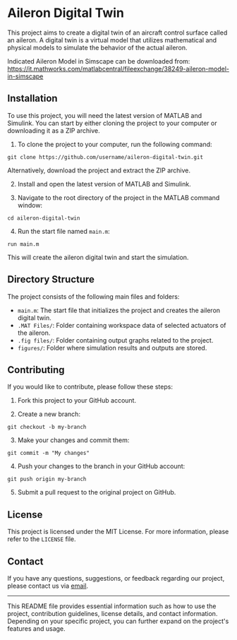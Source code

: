 # Aileron Digital Twin

This project aims to create a digital twin of an aircraft control surface called an aileron. A digital twin is a virtual model that utilizes mathematical and physical models to simulate the behavior of the actual aileron.

Indicated Aileron Model in Simscape can be downloaded from: https://it.mathworks.com/matlabcentral/fileexchange/38249-aileron-model-in-simscape  

## Installation

To use this project, you will need the latest version of MATLAB and Simulink. You can start by either cloning the project to your computer or downloading it as a ZIP archive.

1. To clone the project to your computer, run the following command:

```
git clone https://github.com/username/aileron-digital-twin.git
```

Alternatively, download the project and extract the ZIP archive.

2. Install and open the latest version of MATLAB and Simulink.

3. Navigate to the root directory of the project in the MATLAB command window:

```
cd aileron-digital-twin
```

4. Run the start file named `main.m`:

```
run main.m
```

This will create the aileron digital twin and start the simulation.

## Directory Structure

The project consists of the following main files and folders:

- `main.m`: The start file that initializes the project and creates the aileron digital twin.
- `.MAT Files/`: Folder containing workspace data of selected actuators of the aileron.
- `.fig files/`: Folder containing output graphs related to the project.
- `figures/`: Folder where simulation results and outputs are stored.

## Contributing

If you would like to contribute, please follow these steps:

1. Fork this project to your GitHub account.

2. Create a new branch:

```
git checkout -b my-branch
```

3. Make your changes and commit them:

```
git commit -m "My changes"
```

4. Push your changes to the branch in your GitHub account:

```
git push origin my-branch
```

5. Submit a pull request to the original project on GitHub.

## License

This project is licensed under the MIT License. For more information, please refer to the `LICENSE` file.

## Contact

If you have any questions, suggestions, or feedback regarding our project, please contact us via [email](mailto:meftunakrsu@gmail.com).

---

This README file provides essential information such as how to use the project, contribution guidelines, license details, and contact information. Depending on your specific project, you can further expand on the project's features and usage.
